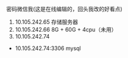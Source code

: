 密码微信我(这是在线编辑的，回头我改的好看点)

1. 10.105.242.65   存储服务器
2. 10.105.242.66   8G + 60G + 4cpu（未用）
3. 10.105.242.74
  - 10.105.242.74:3306   mysql
